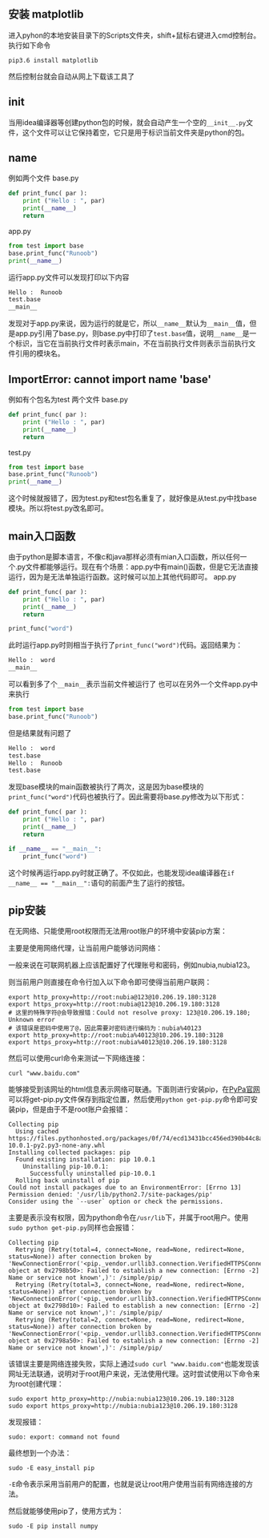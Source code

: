 ## 安装 matplotlib
进入pyhon的本地安装目录下的Scripts文件夹，shift+鼠标右键进入cmd控制台。执行如下命令
```shell
pip3.6 install matplotlib
```
然后控制台就会自动从网上下载该工具了
## __init__
当用idea编译器等创建python包的时候，就会自动产生一个空的`__init__.py`文件，这个文件可以让它保持着空，它只是用于标识当前文件夹是python的包。

## __name__
例如两个文件
base.py
```python
def print_func( par ):
    print ("Hello : ", par)
    print(__name__)
    return
```
app.py
```python
from test import base
base.print_func("Runoob")
print(__name__)
```
运行app.py文件可以发现打印以下内容
```bash
Hello :  Runoob
test.base
__main__
```
发现对于app.py来说，因为运行的就是它，所以`__name__`默认为`__main__`值，但是app.py引用了base.py，则base.py中打印了`test.base`值，说明`__name__`是一个标识，当它在当前执行文件时表示main，不在当前执行文件则表示当前执行文件引用的模块名。

## ImportError: cannot import name 'base'
例如有个包名为test
两个文件
base.py
```python
def print_func( par ):
    print ("Hello : ", par)
    print(__name__)
    return
```
test.py
```python
from test import base
base.print_func("Runoob")
print(__name__)
```
这个时候就报错了，因为test.py和test包名重复了，就好像是从test.py中找base模块。所以将test.py改名即可。

## main入口函数
由于python是脚本语言，不像c和java那样必须有mian入口函数，所以任何一个.py文件都能够运行。现在有个场景：app.py中有main()函数，但是它无法直接运行，因为是无法单独运行函数。这时候可以加上其他代码即可。
app.py
```python
def print_func( par ):
    print ("Hello : ", par)
    print(__name__)
    return

print_func("word")
```
此时运行app.py时则相当于执行了`print_func("word")`代码。返回结果为：
```bash
Hello :  word
__main__
```
可以看到多了个`__main__`表示当前文件被运行了
也可以在另外一个文件app.py中来执行
```python
from test import base
base.print_func("Runoob")
```
但是结果就有问题了
```bash
Hello :  word
test.base
Hello :  Runoob
test.base
```
发现base模块的main函数被执行了两次，这是因为base模块的`print_func("word")`代码也被执行了。因此需要将base.py修改为以下形式：
```python
def print_func( par ):
    print ("Hello : ", par)
    print(__name__)
    return

if __name__ == "__main__":
    print_func("word")
```
这个时候再运行app.py时就正确了。不仅如此，也能发现idea编译器在`if __name__ == "__main__":`语句的前面产生了运行的按钮。

## pip安装

在无网络、只能使用root权限而无法用root账户的环境中安装pip方案：

主要是使用网络代理，让当前用户能够访问网络：

一般来说在可联网机器上应该配置好了代理账号和密码，例如nubia,nubia123。

则当前用户则直接在命令行加入以下命令即可使得当前用户联网：

```shell
export http_proxy=http://root:nubia@123@10.206.19.180:3128
export https_proxy=http://root:nubia@123@10.206.19.180:3128
# 这里的特殊字符@会导致报错：Could not resolve proxy: 123@10.206.19.180; Unknown error
# 该错误是密码中使用了@，因此需要对密码进行编码为：nubia%40123
export http_proxy=http://root:nubia%40123@10.206.19.180:3128
export https_proxy=http://root:nubia%40123@10.206.19.180:3128
```

然后可以使用curl命令来测试一下网络连接：

```shell
curl "www.baidu.com"
```

能够接受到该网址的html信息表示网络可联通。下面则进行安装pip，在[PyPa官网](https://pip.pypa.io/en/stable/installing/)可以将get-pip.py文件保存到指定位置，然后使用`python get-pip.py`命令即可安装pip，但是由于不是root账户会报错：

```shell
Collecting pip
  Using cached https://files.pythonhosted.org/packages/0f/74/ecd13431bcc456ed390b44c8a6e917c1820365cbebcb6a8974d1cd045ab4/pip-10.0.1-py2.py3-none-any.whl
Installing collected packages: pip
  Found existing installation: pip 10.0.1
    Uninstalling pip-10.0.1:
      Successfully uninstalled pip-10.0.1
  Rolling back uninstall of pip
Could not install packages due to an EnvironmentError: [Errno 13] Permission denied: '/usr/lib/python2.7/site-packages/pip'
Consider using the `--user` option or check the permissions.
```

主要是表示没有权限，因为python命令在`/usr/lib`下，并属于root用户。使用`sudo python get-pip.py`同样也会报错：

```shell
Collecting pip
  Retrying (Retry(total=4, connect=None, read=None, redirect=None, status=None)) after connection broken by 'NewConnectionError('<pip._vendor.urllib3.connection.VerifiedHTTPSConnection object at 0x2798b50>: Failed to establish a new connection: [Errno -2] Name or service not known',)': /simple/pip/
  Retrying (Retry(total=3, connect=None, read=None, redirect=None, status=None)) after connection broken by 'NewConnectionError('<pip._vendor.urllib3.connection.VerifiedHTTPSConnection object at 0x2798d10>: Failed to establish a new connection: [Errno -2] Name or service not known',)': /simple/pip/
  Retrying (Retry(total=2, connect=None, read=None, redirect=None, status=None)) after connection broken by 'NewConnectionError('<pip._vendor.urllib3.connection.VerifiedHTTPSConnection object at 0x2798a50>: Failed to establish a new connection: [Errno -2] Name or service not known',)': /simple/pip/

```

该错误主要是网络连接失败，实际上通过`sudo curl "www.baidu.com"`也能发现该网址无法联通，说明对于root用户来说，无法使用代理。这时尝试使用以下命令来为root创建代理：

```shell
sudo export http_proxy=http://nubia:nubia123@10.206.19.180:3128
sudo export https_proxy=http://nubia:nubia123@10.206.19.180:3128
```

发现报错：

```shell
sudo: export: command not found
```

最终想到一个办法：

```shell
sudo -E easy_install pip
```

`-E`命令表示采用当前用户的配置，也就是说让root用户使用当前有网络连接的方法。

然后就能够使用pip了，使用方式为：

```shell
sudo -E pip install numpy
```

